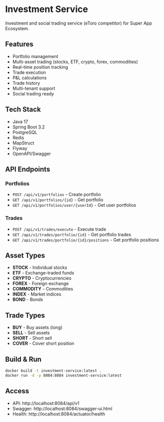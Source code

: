 # Investment Service

Investment and social trading service (eToro competitor) for Super App Ecosystem.

## Features

- Portfolio management
- Multi-asset trading (stocks, ETF, crypto, forex, commodities)
- Real-time position tracking
- Trade execution
- P&L calculations
- Trade history
- Multi-tenant support
- Social trading ready

## Tech Stack

- Java 17
- Spring Boot 3.2
- PostgreSQL
- Redis
- MapStruct
- Flyway
- OpenAPI/Swagger

## API Endpoints

### Portfolios
- `POST /api/v1/portfolios` - Create portfolio
- `GET /api/v1/portfolios/{id}` - Get portfolio
- `GET /api/v1/portfolios/user/{userId}` - Get user portfolios

### Trades
- `POST /api/v1/trades/execute` - Execute trade
- `GET /api/v1/trades/portfolio/{id}` - Get portfolio trades
- `GET /api/v1/trades/portfolio/{id}/positions` - Get portfolio positions

## Asset Types

- **STOCK** - Individual stocks
- **ETF** - Exchange-traded funds
- **CRYPTO** - Cryptocurrencies
- **FOREX** - Foreign exchange
- **COMMODITY** - Commodities
- **INDEX** - Market indices
- **BOND** - Bonds

## Trade Types

- **BUY** - Buy assets (long)
- **SELL** - Sell assets
- **SHORT** - Short sell
- **COVER** - Cover short position

## Build & Run

```bash
docker build -t investment-service:latest .
docker run -d -p 8084:8084 investment-service:latest
```

## Access

- API: http://localhost:8084/api/v1
- Swagger: http://localhost:8084/swagger-ui.html
- Health: http://localhost:8084/actuator/health




